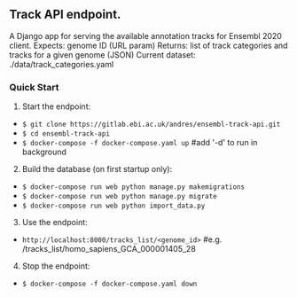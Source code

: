 ## Track API endpoint.

A Django app for serving the available annotation tracks for Ensembl 2020 client.
Expects: genome ID (URL param)
Returns: list of track categories and tracks for a given genome (JSON)
Current dataset: ./data/track_categories.yaml

### Quick Start

1. Start the endpoint:

- `$ git clone https://gitlab.ebi.ac.uk/andres/ensembl-track-api.git`
- `$ cd ensembl-track-api`
- `$ docker-compose -f docker-compose.yaml up` #add '-d' to run in background

2. Build the database (on first startup only):

- `$ docker-compose run web python manage.py makemigrations`
- `$ docker-compose run web python manage.py migrate`
- `$ docker-compose run web python import_data.py`

3. Use the endpoint:

- `http://localhost:8000/tracks_list/<genome_id>` #e.g. /tracks_list/homo_sapiens_GCA_000001405_28

4. Stop the endpoint:

- `$ docker-compose -f docker-compose.yaml down`
